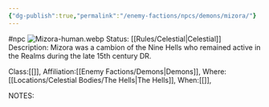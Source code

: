 ```yaml
---
{"dg-publish":true,"permalink":"/enemy-factions/npcs/demons/mizora/"}
---
```


#npc ![Mizora-human.webp](/img/user/Images/Mizora-human.webp)
Status: [[Rules/Celestial\|Celestial]]
Description:
Mizora was a cambion of the Nine Hells who remained active in the Realms during the late 15th century DR.

Class:[[]],
Affiliation:[[Enemy Factions/Demons\|Demons]],
Where:[[Locations/Celestial Bodies/The Hells\|The Hells]],
When:[[]],

NOTES:
